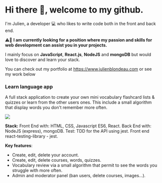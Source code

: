 # Hi there 👋, welcome to my github.

I'm Julien, a developer :computer: who likes to write code both in the front and back end. 

:warning::briefcase: **I am currently looking for a position where my passion and skills for web development can assist you in your projects.**

I mainly focus on **JavaScript**, **React.js**, **NodeJS** and **mongoDB** but would love to discover and learn your stack. 

You can check out my portfolio at https://www.julienblondeau.com or see my work below

### Learn language app
A full stack application to create your own mini vocabulary flashcard lists & quizzes or learn from the other users ones. This include a small algorithm that display words you don't remember more often.
  
<img src="/images/learnlanguagevideo.gif">

**Stack:** 
Front End with: HTML, CSS, Javascript ES6, React.
Back End with: NodeJS (express), mongoDB.
Test: TDD for the API using jest. Front end react-testing-library - jest.

**Key features**:
 - Create, edit, delete your account.
 - Create, edit, delete courses, words, quizzes.
 - Vocabulary review via a small algorithm that permit to see the words you struggle with more often.
 - Admin and moderator panel (ban users, delete courses, images...).
